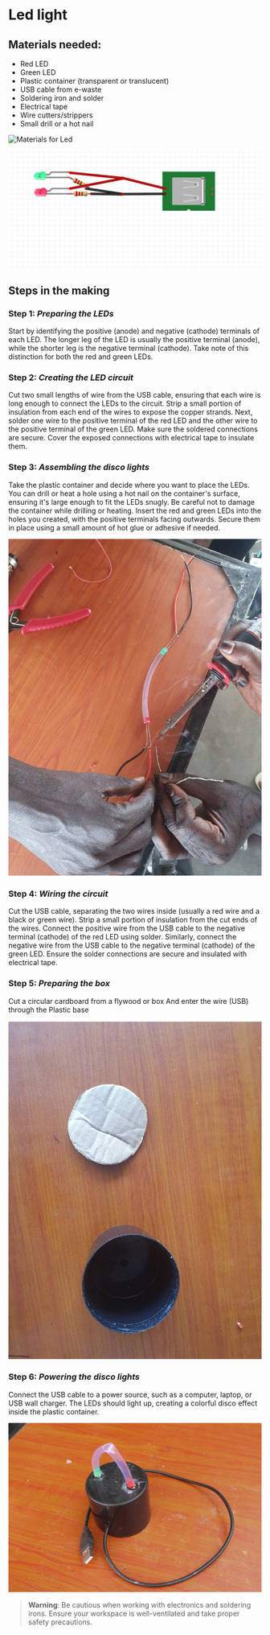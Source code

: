  # Led light

 ## Materials needed:

 * Red LED
 * Green LED
 * Plastic container (transparent or translucent)
 * USB cable from e-waste
 * Soldering iron and solder
 *  Electrical tape
 * Wire cutters/strippers
 * Small drill or a hot nail
 
 ![Materials for Led](/imagesLed-materials.jpg/)

![Schematic for the Led mesmorizing light](/images/RBG-light.jpg)

## Steps in the making 

### Step 1: _Preparing the LEDs_  
Start by identifying the positive (anode) and negative (cathode) terminals of each LED. The longer leg of the LED is usually the positive terminal (anode), while the shorter leg is the negative terminal (cathode). Take note of this distinction for both the red and green LEDs.

### Step 2: _Creating the LED circuit_ 
Cut two small lengths of wire from the USB cable, ensuring that each wire is long enough to connect the LEDs to the circuit. Strip a small portion of insulation from each end of the wires to expose the copper strands. Next, solder one wire to the positive terminal of the red LED and the other wire to the positive terminal of the green LED. Make sure the soldered connections are secure. Cover the exposed connections with electrical tape to insulate them.

### Step 3: _Assembling the disco lights_ 
Take the plastic container and decide where you want to place the LEDs. You can drill or heat a hole using a hot nail on the container's surface, ensuring it's large enough to fit the LEDs snugly. Be careful not to damage the container while drilling or heating. Insert the red and green LEDs into the holes you created, with the positive terminals facing outwards. Secure them in place using a small amount of hot glue or adhesive if needed.

![Soldering anode_cathode](/images/Soldering-anode-cathode.jpg)

### Step 4: _Wiring the circuit_ 
Cut the USB cable, separating the two wires inside (usually a red wire and a black or green wire). Strip a small portion of insulation from the cut ends of the wires. Connect the positive wire from the USB cable to the negative terminal (cathode) of the red LED using solder. Similarly, connect the negative wire from the USB cable to the negative terminal (cathode) of the green LED. Ensure the solder connections are secure and insulated with electrical tape.

### Step 5: _Preparing the box_
Cut a circular cardboard from a flywood or box And enter the wire (USB) through the Plastic base

![Cardboard and Black base](/images/Cardboard-black-base.jpg)

### Step 6: _Powering the disco lights_ 
Connect the USB cable to a power source, such as a computer, laptop, or USB wall charger. The LEDs should light up, creating a colorful disco effect inside the plastic container.

![Led light](/images/led-light.jpg)

> **Warning**: Be cautious when working with electronics and soldering irons. Ensure your workspace is well-ventilated and take proper safety precautions.







